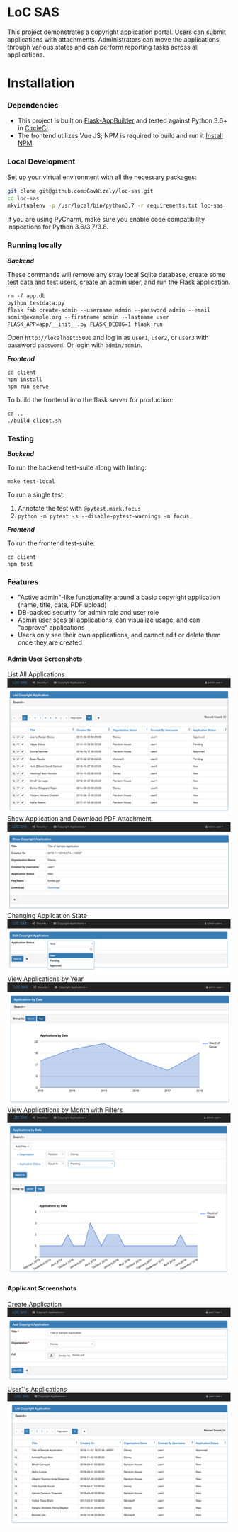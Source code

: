 LoC SAS
=================================

This project demonstrates a copyright application portal. Users can submit applications with attachments. Administrators can move the applications through various states and can perform reporting tasks across all applications.

# Installation

### Dependencies

 - This project is built on [Flask-AppBuilder](https://github.com/dpgaspar/Flask-AppBuilder) and tested against Python 3.6+ in [CircleCI](https://app.circleci.com/github/GovWizely/loc-sas/pipelines).
 - The frontend utilizes Vue JS; NPM is required to build and run it [Install NPM](https://www.npmjs.com/get-npm)

### Local Development

Set up your virtual environment with all the necessary packages:
```bash
git clone git@github.com:GovWizely/loc-sas.git
cd loc-sas
mkvirtualenv -p /usr/local/bin/python3.7 -r requirements.txt loc-sas
```

If you are using PyCharm, make sure you enable code compatibility inspections for Python 3.6/3.7/3.8.

### Running locally
***Backend***

These commands will remove any stray local Sqlite database, create some test data and test users, create an admin user, and run the Flask application.
```
rm -f app.db
python testdata.py
flask fab create-admin --username admin --password admin --email admin@example.org --firstname admin --lastname user
FLASK_APP=app/__init__.py FLASK_DEBUG=1 flask run 
```

Open `http://localhost:5000` and log in as `user1`, `user2`, or `user3` with password `password`. Or login with `admin/admin`.

***Frontend***
```
cd client 
npm install
npm run serve
```

To build the frontend into the flask server for production: 
```
cd ..
./build-client.sh
```

### Testing
***Backend***

To run the backend test-suite along with linting:
```
make test-local
```

To run a single test:
1. Annotate the test with `@pytest.mark.focus`
1. `python -m pytest -s --disable-pytest-warnings -m focus`

***Frontend***

To run the frontend test-suite:
```
cd client 
npm test
```
### Features

* "Active admin"-like functionality around a basic copyright application (name, title, date, PDF upload)
* DB-backed security for admin role and user role
* Admin user sees all applications, can visualize usage, and can "approve" applications 
* Users only see their own applications, and cannot edit or delete them once they are created

#### Admin User Screenshots

List All Applications
![List All Applications](screenshots/admin_list_applications.png)
Show Application and Download PDF Attachment
![Show Application and Download PDF Attachment](screenshots/admin_show_and_download.png)
Changing Application State
![Changing Application State](screenshots/admin_workflow.png)
View Applications by Year
![View Applications by Year](screenshots/applications_by_year.png)
View Applications by Month with Filters
![View Applications by Month with Filters](screenshots/applications_by_month_filtered.png)

#### Applicant Screenshots

Create Application
![Create Application](screenshots/user_create_application.png)
User1's Applications
![User1's Applications](screenshots/applications_scoped.png)
